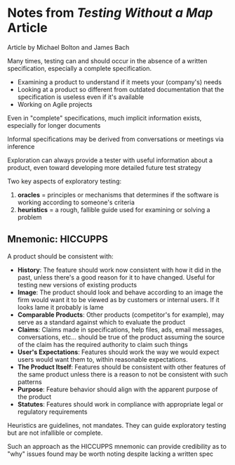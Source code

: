 # Notes from *Testing Without a Map* Article #
Article by Michael Bolton and James Bach

Many times, testing can and should occur in the absence of a written
specification, especially a complete specification.
- Examining a product to understand if it meets your (company's) needs
- Looking at a product so different from outdated documentation that the
specification is useless even if it's available
- Working on Agile projects

Even in "complete" specifications, much implicit information exists,
especially for longer documents

Informal specifications may be derived from conversations or meetings via
inference

Exploration can always provide a tester with useful information about a
product, even toward developing more detailed future test strategy

Two key aspects of exploratory testing:
1. **oracles** = principles or mechanisms that determines if the software is
working according to someone's criteria
2. **heuristics** = a rough, fallible guide used for examining or solving a
problem

## Mnemonic: HICCUPPS ##
A product should be consistent with:
- **History**: The feature should work now consistent with how it did in the
past, unless there's a good reason for it to have changed.  Useful for testing
new versions of existing products
- **Image**: The product should look and behave according to an image the
firm would want it to be viewed as by customers or internal users.  If it
looks lame it probably is lame
- **Comparable Products**: Other products (competitor's for example), may
serve as a standard against which to evaluate the product
- **Claims**: Claims made in specifications, help files, ads, email
messages, conversations, etc... should be true of the product assuming the
source of the claim has the required authority to claim such things
- **User's Expectations**: Features should work the way we would expect
users would want them to, within reasonable expectations.
- **The Product Itself**: Features should be consistent with other features
of the same product unless there is a reason to not be consistent with such
patterns
- **Purpose**: Feature behavior should align with the apparent purpose of
the product
- **Statutes**: Features should work in compliance with appropriate legal or
regulatory requirements

Heuristics are guidelines, not mandates.  They can guide exploratory testing
but are not infallible or complete.

Such an approach as the HICCUPPS mnemonic can provide credibility as to
"why" issues found may be worth noting despite lacking a written spec
